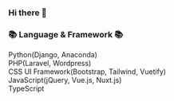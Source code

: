 ### Hi there 👋

### 📚 Language & Framework 📚<br>
Python(Django, Anaconda)<br>
PHP(Laravel, Wordpress)<br>
CSS UI Framework(Bootstrap, Tailwind, Vuetify)<br>
JavaScript(jQuery, Vue.js, Nuxt.js)<br>
TypeScript<br>
